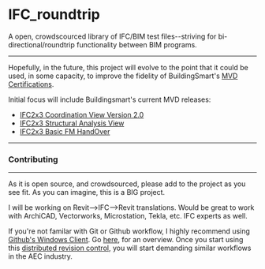 

# IFC_roundtrip

A open, crowdscourced library of IFC/BIM test files--striving for bi-directional/roundtrip functionality between BIM programs.

----------

Hopefully, in the future, this project will evolve to the point that it could be used, in some capacity, to improve the fidelity of BuildingSmart's [MVD Certifications](http://www.buildingsmart-tech.org/certification).

Initial focus will include Buildingsmart's current MVD releases: 

 - [IFC2x3 Coordination View Version 2.0](http://www.buildingsmart-tech.org/specifications/ifc-view-definition/coordination-view-v2.0)
 - [IFC2x3 Structural Analysis View](http://www.buildingsmart-tech.org/specifications/ifc-view-definition/structural-analysis-view)
 - [IFC2x3 Basic FM HandOver](http://www.buildingsmart-tech.org/specifications/ifc-view-definition/fm-handover-aquarium)

----------
### Contributing
----------
As it is open source, and crowdsourced, please add to the project as you see fit.  As you can imagine, this is a BIG project.

I will be working on Revit-->IFC-->Revit translations.  Would be great to work with ArchiCAD, Vectorworks, Microstation, Tekla, etc. IFC experts as well.

If you're not familar with Git or Github workflow, I highly recommend using [Github's Windows Client](http://windows.github.com/http://windows.github.com/).  Go [here](http://windows.github.com/help.html), for an overview.  Once you start using this [distributed revision control](http://en.wikipedia.org/wiki/Distributed_revision_control), you will start demanding similar workflows in the AEC industry. 